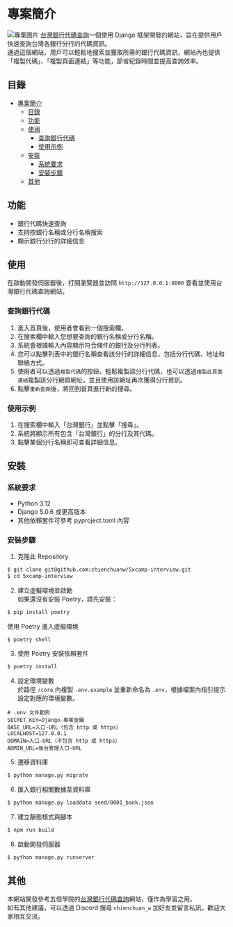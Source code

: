 # 專案簡介  

![專案圖片](https://i.imgur.com/TWSDocn.png)
[台灣銀行代碼查詢](https://interview-5xcamp-7c73676fe792.herokuapp.com/)一個使用 Django 框架開發的網站，旨在提供用戶快速查詢台灣各銀行分行的代碼資訊。  
通過這個網站，用戶可以輕鬆地搜索並獲取所需的銀行代碼資訊，網站內也提供「複製代碼」、「複製頁面連結」等功能，節省紀錄時間並提高查詢效率。

## 目錄

- [專案簡介](#專案簡介)
  - [目錄](#目錄)
  - [功能](#功能)
  - [使用](#使用)
    - [查詢銀行代碼](#查詢銀行代碼)
    - [使用示例](#使用示例)
  - [安裝](#安裝)
    - [系統要求](#系統要求)
    - [安裝步驟](#安裝步驟)
  - [其他](#其他)

## 功能

- 銀行代碼快速查詢
- 支持按銀行名稱或分行名稱搜索
- 顯示銀行分行的詳細信息

## 使用

在啟動開發伺服器後，打開瀏覽器並訪問 `http://127.0.0.1:8000` 查看並使用台灣銀行代碼查詢網站。

### 查詢銀行代碼

1. 進入首頁後，使用者會看到一個搜索欄。
2. 在搜索欄中輸入您想要查詢的銀行名稱或分行名稱。
3. 系統會根據輸入內容顯示符合條件的銀行及分行列表。
4. 您可以點擊列表中的銀行名稱查看該分行的詳細信息，包括分行代碼、地址和聯絡方式。
5. 使用者可以透過`複製代碼`的按鈕，輕鬆複製該分行代碼，也可以透過`複製此頁面連結`複製該分行網頁網址，並且使用該網址再次獲得分行資訊。
6. 點擊`重新查詢`後，將回到首頁進行新的搜尋。

### 使用示例

1. 在搜索欄中輸入「台灣銀行」並點擊「搜尋」。
2. 系統將顯示所有包含「台灣銀行」的分行及其代碼。
3. 點擊某個分行名稱即可查看詳細信息。

## 安裝

### 系統要求

- Python 3.12
- Django 5.0.6 或更高版本
- 其他依賴套件可參考 pyproject.toml 內容

### 安裝步驟

1. 克隆此 Repository 
```bash
$ git clone git@github.com:chienchuanw/5xcamp-interview.git
$ cd 5xcamp-interview
```

2. 建立虛擬環境並啟動  
如果還沒有安裝 Poetry，請先安裝：
```bash
$ pip install poetry
```
使用 Poetry 進入虛擬環境  
```bash
$ poetry shell
```

3. 使用 Poetry 安裝依賴套件  
```bash
$ poetry install
```

4. 設定環境變數  
於路徑 `/core` 內複製 `.env.example` 並重新命名為 `.env`，根據檔案內指引提示設定對應的環境變數。
```shell
# .env 文件範例
SECRET_KEY=Django-專案金鑰
BASE_URL=入口-URL（包含 http 或 https）
LOCALHOST=127.0.0.1
DOMAIN=入口-URL（不包含 http 或 https）
ADMIN_URL=後台管理入口-URL
```

5. 遷移資料庫  
```bash
$ python manage.py migrate
```

6. 匯入銀行相關數據至資料庫
```bash
$ python manage.py loaddata seed/0001_bank.json
```

7. 建立靜態樣式與腳本  
```bash
$ npm run build
```

8. 啟動開發伺服器  
```bash
$ python manage.py runserver
```

## 其他

本網站開發參考五倍學院的[台灣銀行代碼查詢](https://bank.5xcamp.us/)網站，僅作為學習之用。  
如有其他建議，可以透過 Discord 搜尋 `chienchuan_w` 加好友並留言私訊，歡迎大家相互交流。



